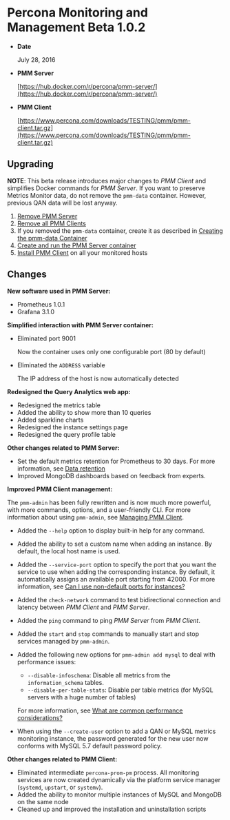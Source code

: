 # Percona Monitoring and Management Beta 1.0.2

* **Date**

    July 28, 2016

* **PMM Server**

    [https://hub.docker.com/r/percona/pmm-server/](https://hub.docker.com/r/percona/pmm-server/)

* **PMM Client**

    [https://www.percona.com/downloads/TESTING/pmm/pmm-client.tar.gz](https://www.percona.com/downloads/TESTING/pmm/pmm-client.tar.gz)

## Upgrading

**NOTE**: This beta release introduces major changes to *PMM Client* and simplifies Docker commands for *PMM Server*. If you want to preserve Metrics Monitor data, do not remove the `pmm-data` container. However, previous QAN data will be lost anyway.

1. [Remove PMM Server](../deploy/index.md#deploy-pmm-removing)
2. [Remove all PMM Clients](../deploy/index.md#deploy-pmm-removing)
3. If you removed the `pmm-data` container, create it as described in [Creating the pmm-data Container](../deploy/server/docker.setting-up.md#data-container)
4. [Create and run the PMM Server container](../deploy/server/docker.setting-up.md#server-container)
5. [Install PMM Client](../deploy/index.md#deploy-pmm-client-installing) on all your monitored hosts

## Changes

**New software used in PMM Server:**

* Prometheus 1.0.1
* Grafana 3.1.0

**Simplified interaction with PMM Server container:**

* Eliminated port 9001

    Now the container uses only one configurable port (80 by default)

* Eliminated the `ADDRESS` variable

    The IP address of the host is now automatically detected

**Redesigned the Query Analytics web app:**

* Redesigned the metrics table
* Added the ability to show more than 10 queries
* Added sparkline charts
* Redesigned the instance settings page
* Redesigned the query profile table

**Other changes related to PMM Server:**

* Set the default metrics retention for Prometheus to 30 days. For more information, see [Data retention](../glossary.terminology.md#data-retention)
* Improved MongoDB dashboards based on feedback from experts.

**Improved PMM Client management:**

The `pmm-admin` has been fully rewritten and is now much more powerful, with more commands, options, and a user-friendly CLI. For more information about using `pmm-admin`, see [Managing PMM Client](../pmm-admin.md#pmm-admin).

* Added the `--help` option to display built-in help for any command.
* Added the ability to set a custom name when adding an instance. By default, the local host name is used.
* Added the `--service-port` option to specify the port that you want the service to use  when adding the corresponding instance. By default, it automatically assigns an available port starting from 42000. For more information, see [Can I use non-default ports for instances?](../faq.md#service-port)
* Added the `check-network` command to test bidirectional connection and latency between *PMM Client* and *PMM Server*.
* Added the `ping` command to ping *PMM Server* from *PMM Client*.
* Added the `start` and `stop` commands to manually start and stop services managed by `pmm-admin`.
* Added the following new options for `pmm-admin add mysql` to deal with performance issues:
    * `--disable-infoschema`: Disable all metrics from the `information_schema` tables.
    * `--disable-per-table-stats`: Disable per table metrics (for MySQL servers with a huge number of tables)

    For more information, see [What are common performance considerations?](../faq.md#performance-issues)
* When using the `--create-user` option to add a QAN or MySQL metrics monitoring instance, the password generated for the new user now conforms with MySQL 5.7 default password policy.

**Other changes related to PMM Client:**

* Eliminated intermediate `percona-prom-pm` process. All monitoring services are now created dynamically via the platform service manager (`systemd`, `upstart`, or `systemv`).
* Added the ability to monitor multiple instances of MySQL and MongoDB on the same node
* Cleaned up and improved the installation and uninstallation scripts
